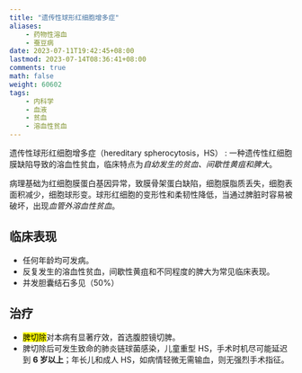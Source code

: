 ```yaml
---
title: "遗传性球形红细胞增多症"
aliases:
    - 药物性溶血
    - 蚕豆病
date: 2023-07-11T19:42:45+08:00
lastmod: 2023-07-14T08:36:41+08:00
comments: true
math: false
weight: 60602
tags:
    - 内科学
    - 血液
    - 贫血
    - 溶血性贫血
---
```


遗传性球形红细胞增多症（hereditary spherocytosis，HS）
: 一种遗传性红细胞膜缺陷导致的溶血性贫血，临床特点为*自幼发生的贫血、间歇性黄疽和脾大*。

病理基础为红细胞膜蛋白基因异常，致膜骨架蛋白缺陷，细胞膜脂质丢失，细胞表面积减少，细胞球形变。球形红细胞的变形性和柔韧性降低，当通过脾脏时容易被破坏，出现*血管外溶血性贫血*。

<!--more-->

## 临床表现

- 任何年龄均可发病。
- 反复发生的溶血性贫血，间歇性黄疽和不同程度的脾大为常见临床表现。
- 并发胆囊结石多见（50%）

## 治疗

- <mark>脾切除</mark>对本病有显著疗效，首选腹腔镜切脾。
-  脾切除后可发生致命的肺炎链球菌感染，儿童重型 HS，手术时机尽可能延迟到 **6 岁以上**；年长儿和成人 HS，如病情轻微无需输血，则无强烈手术指征。
